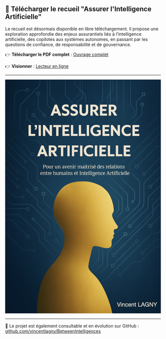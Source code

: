 ## 📘 Télécharger le recueil "Assurer l'Intelligence Artificielle"

Le recueil est désormais disponible en libre téléchargement. Il propose une exploration approfondie des enjeux assurantiels liés à l’intelligence artificielle, des copilotes aux systèmes autonomes, en passant par les questions de confiance, de responsabilité et de gouvernance.

👉 <strong>Télécharger le PDF complet</strong> : <a href="https://drive.google.com/uc?export=download&id=1C2qOj7VgG25Bkuyz-zM0am87SVBh-E2p">Ouvrage complet</a>

👉 <strong>Visionner</strong> : <a href="https://drive.google.com/file/d/1C2qOj7VgG25Bkuyz-zM0am87SVBh-E2p/view?usp=share_link" target="_blank" rel="noopener noreferrer">Lecteur en ligne</a>


---

![couverture.png](../assets/couverture.png)

---

🔗 Le projet est également consultable et en évolution sur GitHub :  
[github.com/vincentlagny/BetweenIntelligences](https://github.com/vincentlagny/BetweenIntelligences)
